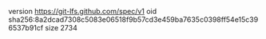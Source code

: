 version https://git-lfs.github.com/spec/v1
oid sha256:8a2dcad7308c5083e06518f9b57cd3e459ba7635c0398ff54e15c396537b91cf
size 2734
